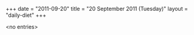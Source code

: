 +++
date = "2011-09-20"
title = "20 September 2011 (Tuesday)"
layout = "daily-diet"
+++

<p>&lt;no entries&gt;</p>